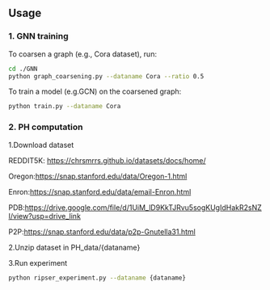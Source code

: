 ## **Usage**

### **1. GNN training**
To coarsen a graph (e.g., Cora dataset), run:

```bash
cd ./GNN
python graph_coarsening.py --dataname Cora --ratio 0.5
```

To train a model (e.g.GCN) on the coarsened graph:

```bash
python train.py --dataname Cora
```
### **2. PH computation**
1.Download dataset 

REDDIT5K: https://chrsmrrs.github.io/datasets/docs/home/

Oregon:https://snap.stanford.edu/data/Oregon-1.html

Enron:https://snap.stanford.edu/data/email-Enron.html

PDB:https://drive.google.com/file/d/1UiM_lD9KkTJRvu5sogKUgIdHakR2sNZI/view?usp=drive_link

P2P:https://snap.stanford.edu/data/p2p-Gnutella31.html


2.Unzip dataset in PH_data/{dataname}

3.Run experiment

```bash
python ripser_experiment.py --dataname {dataname}
```
